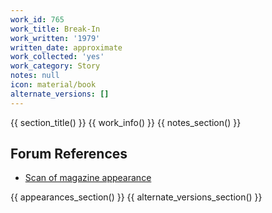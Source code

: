 ```yaml
---
work_id: 765
work_title: Break-In
work_written: '1979'
written_date: approximate
work_collected: 'yes'
work_category: Story
notes: null
icon: material/book
alternate_versions: []
---
```


{{ section_title() }}
{{ work_info() }}
{{ notes_section() }}
## Forum References
- [Scan of magazine appearance](https://bukowskiforum.com/threads/break-in-hustler-march-1979.8342)

{{ appearances_section() }}
{{ alternate_versions_section() }}